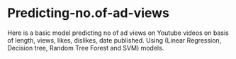 # Predicting-no.of-ad-views
Here is a basic model predicting no of ad views on Youtube videos on basis of length, views, likes, dislikes, date published.
Using (Linear Regression, Decision tree, Random Tree Forest and SVM) models.
